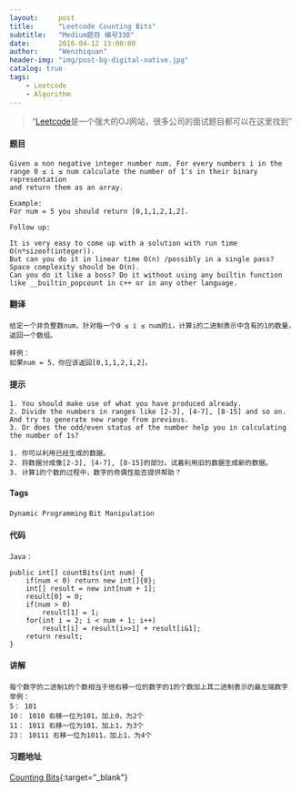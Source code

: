 ```yaml
---
layout:     post
title:      "Leetcode Counting Bits"
subtitle:   "Medium题目 编号338"
date:       2016-04-12 13:00:00
author:     "Wenzhiquan"
header-img: "img/post-bg-digital-native.jpg"
catalog: true
tags:
    - Leetcode
    - Algorithm
---
```


> “[Leetcode](https://leetcode.com/)是一个强大的OJ网站，很多公司的面试题目都可以在这里找到”

#### 题目

```
Given a non negative integer number num. For every numbers i in the
range 0 ≤ i ≤ num calculate the number of 1's in their binary representation
and return them as an array.

Example:
For num = 5 you should return [0,1,1,2,1,2].

Follow up:

It is very easy to come up with a solution with run time O(n*sizeof(integer)).
But can you do it in linear time O(n) /possibly in a single pass?
Space complexity should be O(n).
Can you do it like a boss? Do it without using any builtin function
like __builtin_popcount in c++ or in any other language.
```

#### 翻译

```
给定一个非负整数num，针对每一个0 ≤ i ≤ num的i，计算i的二进制表示中含有的1的数量，返回一个数组。

样例：
如果num = 5，你应该返回[0,1,1,2,1,2]。
```

#### 提示

```
1. You should make use of what you have produced already.
2. Divide the numbers in ranges like [2-3], [4-7], [8-15] and so on. And try to generate new range from previous.
3. Or does the odd/even status of the number help you in calculating the number of 1s?

1. 你可以利用已经生成的数据。
2. 将数据分成像[2-3], [4-7], [8-15]的部分。试着利用旧的数据生成新的数据。
3. 计算1的个数的过程中，数字的奇偶性能否提供帮助？
```

#### Tags

`Dynamic Programming` `Bit Manipulation`

#### 代码

```
Java：

public int[] countBits(int num) {
    if(num < 0) return new int[]{0};
    int[] result = new int[num + 1];
    result[0] = 0;
    if(num > 0)
        result[1] = 1;
    for(int i = 2; i < num + 1; i++)
        result[i] = result[i>>1] + result[i&1];
    return result;
}

```

#### 讲解

```
每个数字的二进制1的个数相当于他右移一位的数字的1的个数加上其二进制表示的最左端数字
举例：
5： 101
10： 1010 右移一位为101，加上0，为2个
11： 1011 右移一位为101，加上1，为3个
23： 10111 右移一位为1011，加上1，为4个
```

#### 习题地址
[Counting Bits](https://leetcode.com/problems/counting-bits/){:target="_blank"}
